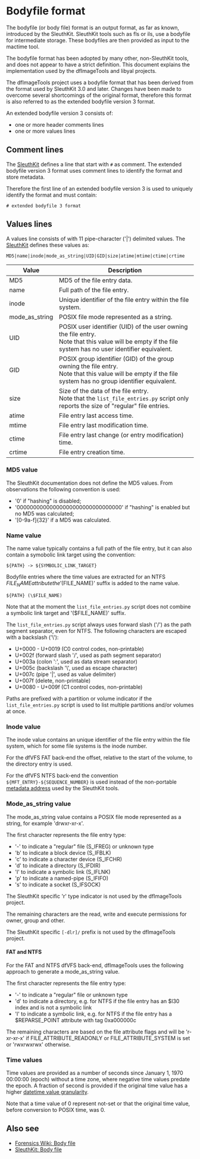 # Bodyfile format

The bodyfile (or body file) format is an output format, as far as known,
introduced by the SleuthKit. SleuthKit tools such as fls or ils, use a
bodyfile for intermediate storage. These bodyfiles are then provided as
input to the mactime tool.

The bodyfile format has been adopted by many other, non-SleuthKit tools, and
does not appear to have a strict definition. This document explains
the implementation used by the dfImageTools and libyal projects.

The dfImageTools project uses a bodyfile format that has been derived from
the format used by SleuthKit 3.0 and later. Changes have been made to overcome
several shortcomings of the original format, therefore this format is also
referred to as the extended bodyfile version 3 format.

An extended bodyfile version 3 consists of:

* one or more header comments lines
* one or more values lines

## Comment lines

The [SleuthKit](https://wiki.sleuthkit.org/index.php?title=Body_file) defines
a line that start with `#` as comment. The extended bodyfile version 3 format
uses comment lines to identify the format and store metadata.

Therefore the first line of an extended bodyfile version 3 is used to uniquely
identify the format and must contain:

```
# extended bodyfile 3 format
```

## Values lines

A values line consists of with 11 pipe-character ('|') delimited values. The
[SleuthKit](https://wiki.sleuthkit.org/index.php?title=Body_file) defines these
values as:

```
MD5|name|inode|mode_as_string|UID|GID|size|atime|mtime|ctime|crtime
```

Value | Description
--- | ---
MD5 | MD5 of the file entry data.
name | Full path of the file entry.
inode | Unique identifier of the file entry within the file system.
mode_as_string | POSIX file mode represented as a string.
UID | POSIX user identifier (UID) of the user owning the file entry. <br> Note that this value will be empty if the file system has no user identifier equivalent.
GID | POSIX group identifier (GID) of the group owning the file entry. <br> Note that this value will be empty if the file system has no group identifier equivalent.
size | Size of the data of the file entry. <br> Note that the `list_file_entries.py` script only reports the size of "regular" file entries.
atime | File entry last access time.
mtime | File entry last modification time.
ctime | File entry last change (or entry modification) time.
crtime | File entry creation time.

### MD5 value

The SleuthKit documentation does not define the MD5 values. From observations
the following convention is used:

* '0' if "hashing" is disabled;
* '00000000000000000000000000000000' if "hashing" is enabled but no MD5 was calculated;
* '[0-9a-f]{32}' if a MD5 was calculated.

### Name value

The name value typically contains a full path of the file entry, but it can also
contain a symobolic link target using the convention:

```
${PATH} -> ${SYMBOLIC_LINK_TARGET}
```

Bodyfile entries where the time values are extracted for an NTFS $FILE_NAME
attribute the '($FILE_NAME)' suffix is added to the name value.

```
${PATH} (\$FILE_NAME)
```

Note that at the moment the `list_file_entries.py` script does not combine
a symbolic link target and '($FILE_NAME)' suffix.

The `list_file_entries.py` script always uses forward slash ('/') as the path
segment separator, even for NTFS. The following characters are escaped with
a backslash ('\\'):

* U+0000 - U+0019 (C0 control codes, non-printable)
* U+002f (forward slash '/', used as path segment separator)
* U+003a (colon ':', used as data stream separator)
* U+005c (backslash '\\', used as escape character)
* U+007c (pipe '|', used as value delimiter)
* U+007f (delete, non-printable)
* U+0080 - U+009f (C1 control codes, non-printable)

Paths are prefixed with a partition or volume indicator if
the `list_file_entries.py` script is used to list multiple partitions and/or
volumes at once.

### Inode value

The inode value contains an unique identifier of the file entry within the file
system, which for some file systems is the inode number.

For the dfVFS FAT back-end the offset, relative to the start of the volume, to
the directory entry is used.

For the dfVFS NTFS back-end the convention `${MFT_ENTRY}-${SEQUENCE_NUMBER}` is
used instead of the non-portable [metadata address](https://wiki.sleuthkit.org/index.php?title=Metadata_Address)
used by the SleuthKit tools.

### Mode_as_string value

The mode_as_string value contains a POSIX file mode represented as a string, for
example 'drwxr-xr-x'.

The first character represents the file entry type:

* '-' to indicate a "regular" file (S_IFREG) or unknown type
* 'b' to indicate a block device (S_IFBLK)
* 'c' to indicate a character device (S_IFCHR)
* 'd' to indicate a directory (S_IFDIR)
* 'l' to indicate a symbolic link (S_IFLNK)
* 'p' to indicate a named-pipe (S_IFIFO)
* 's' to indicate a socket (S_IFSOCK)

The SleuthKit specific 'r' type indicator is not used by the dfImageTools
project.

The remaining characters are the read, write and execute permissions for owner,
group and other.

The SleuthKit specific `[-dlr]/` prefix is not used by the dfImageTools project.

#### FAT and NTFS

For the FAT and NTFS dfVFS back-end, dfImageTools uses the following approach
to generate a mode_as_string value.

The first character represents the file entry type:

* '-' to indicate a "regular" file or unknown type
* 'd' to indicate a directory, e.g. for NTFS if the file entry has an \$I30 index and is not a symbolic link
* 'l' to indicate a symbolic link, e.g. for NTFS if the file entry has a \$REPARSE_POINT attribute with tag 0xa000000c

The remaining characters are based on the file attribute flags and will be
'r-xr-xr-x' if FILE_ATTRIBUTE_READONLY or FILE_ATTRIBUTE_SYSTEM is set or
'rwxrwxrwx' otherwise.

### Time values

Time values are provided as a number of seconds since January 1, 1970 00:00:00
(epoch) without a time zone, where negative time values predate the epoch.
A fraction of second is provided if the original time value has a higher
[datetime value granularity](https://dfdatetime.readthedocs.io/en/latest/sources/Date-and-time-values.html#terminology).

Note that a time value of 0 represent not-set or that the original time value,
before conversion to POSIX time, was 0.

## Also see

* [Forensics Wiki: Body file](https://forensics.wiki/body_file)
* [SleuthKit: Body file](https://wiki.sleuthkit.org/index.php?title=Body_file)
